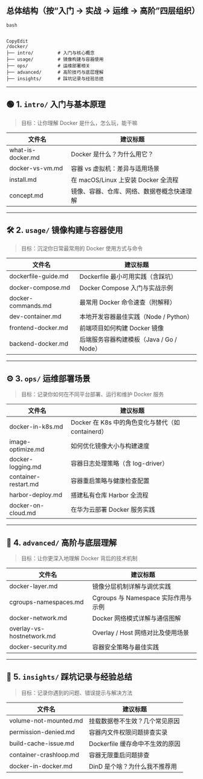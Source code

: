 ## 总体结构（按“入门 → 实战 → 运维 → 高阶”四层组织）

```
bash


CopyEdit
/docker/
├── intro/         # 入门与核心概念
├── usage/         # 镜像构建与容器使用
├── ops/           # 运维部署相关
├── advanced/      # 高阶技巧与底层理解
├── insights/      # 踩坑记录与经验总结
```

------

## 🟢 1. `intro/` 入门与基本原理

> 目标：让你理解 Docker 是什么，怎么玩，能干嘛

| 文件名            | 建议标题                                   |
| ----------------- | ------------------------------------------ |
| what-is-docker.md | Docker 是什么？为什么用它？                |
| docker-vs-vm.md   | 容器 vs 虚拟机：差异与适用场景             |
| install.md        | 在 macOS/Linux 上安装 Docker 全流程        |
| concept.md        | 镜像、容器、仓库、网络、数据卷概念快速理解 |



------

## 🛠️ 2. `usage/` 镜像构建与容器使用

> 目标：沉淀你日常最常用的 Docker 使用方式与命令

| 文件名              | 建议标题                                 |
| ------------------- | ---------------------------------------- |
| dockerfile-guide.md | Dockerfile 最小可用实践（含踩坑）        |
| docker-compose.md   | Docker Compose 入门与实战示例            |
| docker-commands.md  | 最常用 Docker 命令速查（附解释）         |
| dev-container.md    | 本地开发容器最佳实践（Node / Python）    |
| frontend-docker.md  | 前端项目如何构建 Docker 镜像             |
| backend-docker.md   | 后端服务容器构建模板（Java / Go / Node） |



------

## ⚙️ 3. `ops/` 运维部署场景

> 目标：记录你如何在不同平台部署、运行和维护 Docker 服务

| 文件名               | 建议标题                                          |
| -------------------- | ------------------------------------------------- |
| docker-in-k8s.md     | Docker 在 K8s 中的角色变化与替代（如 containerd） |
| image-optimize.md    | 如何优化镜像大小与构建速度                        |
| docker-logging.md    | 容器日志处理策略（含 log-driver）                 |
| container-restart.md | 容器重启策略与健康检查配置                        |
| harbor-deploy.md     | 搭建私有仓库 Harbor 全流程                        |
| docker-on-cloud.md   | 在华为云部署 Docker 服务实践                      |



------

## 🧠 4. `advanced/` 高阶与底层理解

> 目标：让你更深入地理解 Docker 背后的技术机制

| 文件名                    | 建议标题                            |
| ------------------------- | ----------------------------------- |
| docker-layer.md           | 镜像分层机制详解与调优实践          |
| cgroups-namespaces.md     | Cgroups 与 Namespace 实际作用与示例 |
| docker-network.md         | Docker 网络模式详解与通信图解       |
| overlay-vs-hostnetwork.md | Overlay / Host 网络对比及使用场景   |
| docker-security.md        | 容器安全策略与最佳实践              |



------

## 📝 5. `insights/` 踩坑记录与经验总结

> 目标：记录你遇到的问题、错误提示与解决方法

| 文件名                 | 建议标题                        |
| ---------------------- | ------------------------------- |
| volume-not-mounted.md  | 挂载数据卷不生效？几个常见原因  |
| permission-denied.md   | 容器内文件权限问题排查实录      |
| build-cache-issue.md   | Dockerfile 缓存命中不生效的原因 |
| container-crashloop.md | 容器无限重启问题排查            |
| docker-in-docker.md    | DinD 是个啥？为什么我不推荐用   |